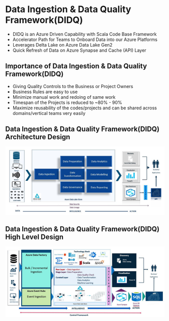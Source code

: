 # Data Ingestion & Data Quality Framework(DIDQ)

* DIDQ is an Azure Driven Capability with Scala Code Base Framework
* Accelerator Path for Teams to Onboard Data into our Azure Platforms
* Leverages Delta Lake on Azure Data Lake Gen2
* Quick Refresh of Data on Azure Synapse and Cache (API) Layer

## Importance of Data Ingestion & Data Quality Framework(DIDQ)

* Giving Quality Controls to the Business or Project Owners
* Business Rules are easy to use
* Minimize manual work and redoing of same work
* Timespan of the Projects is reduced to ~80% - 90%
* Maximize reusability of the codes/projects and can be shared across domains/vertical teams very easily

## Data Ingestion & Data Quality Framework(DIDQ) Architecture Design

![Data Ingestion & Data Quality Framework(DIDQ)](./images/didq_architecture_design.png)

## Data Ingestion & Data Quality Framework(DIDQ) High Level Design

![Data Ingestion & Data Quality Framework(DIDQ)](./images/didq_high_level_design.png)
